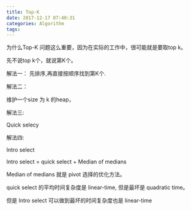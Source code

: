 ```yaml
---
title: Top-K
date: 2017-12-17 07:40:31
categories: Algorithm
tags:
---
```


为什么Top-K 问题这么重要，因为在实际的工作中，很可能就是要取top k。

先不说top k个，就说第K个。

解法一：
先排序,再直接按顺序找到第K个.

解法二：

维护一个size 为 k 的heap，

解法三:

Quick selecy

解法四:

Intro select

Intro select = quick select + Median of medians

Median of medians 就是 pivot 选择的优化方法。


quick select 的平均时间复杂度是 linear-time, 但是最坏是 quadratic time。

但是 Intro select 可以做到最坏的时间复杂度也是 linear-time 




